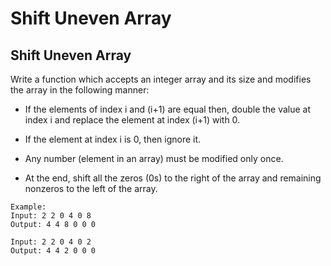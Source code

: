 # Shift Uneven Array
## Shift Uneven Array

Write a function which accepts an integer array and its size and modifies the array in the following manner:

- If the elements of index i and (i+1) are equal then, double the value at index i
and replace the element at index (i+1) with 0. 

- If the element at index i is 0, then ignore it.

- Any number (element in an array) must be modified only once.

- At the end, shift all the zeros (0s) to the right of the array and remaining
nonzeros to the left of the array.
```
Example: 
Input: 2 2 0 4 0 8
Output: 4 4 8 0 0 0

Input: 2 2 0 4 0 2
Output: 4 4 2 0 0 0
```
